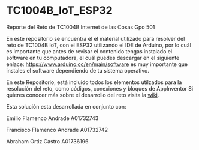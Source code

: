 # TC1004B_IoT_ESP32
Reporte del Reto de TC1004B Internet de las Cosas Gpo 501

En este repositorio se encuentra el el material utilizado para resolver del reto de TC1004B IoT, con el ESP32 utilizando el IDE de Arduino, por lo cuál es importante que antes de revisar el contenido tengas instalado el software en tu computadora, el cuál puedes descargar en el siguiente enlace: https://www.arduino.cc/en/main/software es muy importante que instales el software dependiendo de tu sistema operativo.

En este Repositorio, está incluido todos los elementos utilzados para la resolución del reto, como códigos, conexiones y bloques de AppInventor
Si quieres conocer más sobre el desarrollo del reto visita la [wiki](https://github.com/EFlamenco/TC1004B_IoT_ESP32/wiki).

Esta solución esta desarrollada en conjunto con:

Emilio Flamenco Andrade A01732743

Francisco Flamenco Andrade A01732742

Abraham Ortiz Castro A01736196
